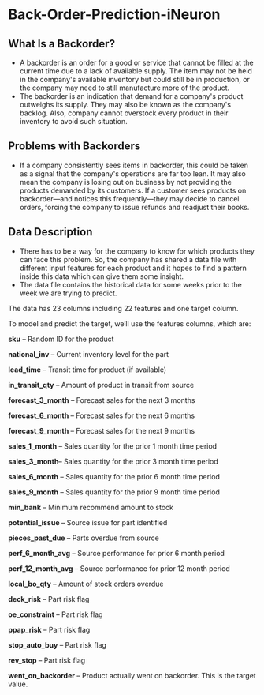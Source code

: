 # Back-Order-Prediction-iNeuron

## What Is a Backorder?
  - A backorder is an order for a good or service that cannot be filled at the current time due to a lack of available supply. The item may not be held in the company's available inventory but could still be in production, or the company may need to still manufacture more of the product.
  - The backorder is an indication that demand for a company's product outweighs its supply. They may also be known as the company's backlog. Also, company cannot overstock every product in their inventory to avoid such situation.
  
  
## Problems with Backorders
  - If a company consistently sees items in backorder, this could be taken as a signal that the company's operations are far too lean. It may also mean the company is losing out on business by not providing the products demanded by its customers. If a customer sees products on backorder—and notices this frequently—they may decide to cancel orders, forcing the company to issue refunds and readjust their books.

## Data Description
  - There has to be a way for the company to know for which products they can face this problem. So, the company has shared a data file with different input features for each product and it hopes to find a pattern inside this data which can give them some insight.
  - The data file contains the historical data for some weeks prior to the week we are trying to predict.
  
The data has 23 columns including 22 features and one target column.

To model and predict the target, we’ll use the features columns, which are:

**sku** – 		 	Random ID for the product

**national_inv** –   	Current inventory level for the part

**lead_time** – 	 	Transit time for product (if available)

**in_transit_qty** – 	Amount of product in transit from source

**forecast_3_month** – 	Forecast sales for the next 3 months

**forecast_6_month** – 	Forecast sales for the next 6 months

**forecast_9_month** – 	Forecast sales for the next 9 months

**sales_1_month** – 	Sales quantity for the prior 1 month time period

**sales_3_month**– 	Sales quantity for the prior 3 month time period

**sales_6_month** – 	Sales quantity for the prior 6 month time period

**sales_9_month** – 	Sales quantity for the prior 9 month time period

**min_bank** – 		Minimum recommend amount to stock

**potential_issue** – 	Source issue for part identified

**pieces_past_due** – 	Parts overdue from source

**perf_6_month_avg** – 	Source performance for prior 6 month period

**perf_12_month_avg** – 	Source performance for prior 12 month period

**local_bo_qty** – 		Amount of stock orders overdue

**deck_risk** – 		Part risk flag

**oe_constraint** – 	Part risk flag

**ppap_risk** – 		Part risk flag

**stop_auto_buy** – 	Part risk flag

**rev_stop** – 		Part risk flag

**went_on_backorder** – 	Product actually went on backorder. This is the target value.

